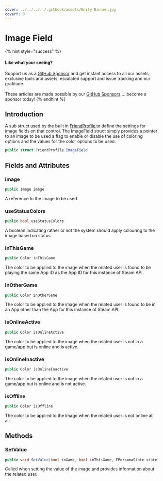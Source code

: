```yaml
---
cover: ../../../../.gitbook/assets/Unity Banner.jpg
coverY: 0
---
```


# Image Field

{% hint style="success" %}
#### Like what your seeing?

Support us as a [GitHub Sponsor](../../../../become-a-sponsor/) and get instant access to all our assets, exclusive tools and assets, escalated support and issue tracking and our gratitude.\
\
These articles are made possible by our [GitHub Sponsors](../../../../become-a-sponsor/) ... become a sponsor today!
{% endhint %}

## &#x20;Introduction

A sub struct used by the built in [FriendProfile ](./)to define the settings for image fields on that control. The ImageField struct simply provides a pointer to an image to be used a flag to enable or disable the use of coloring options and the values for the color options to be used.

```csharp
public struct FriendProfile.ImageField
```

## Fields and Attributes

### image

```csharp
public Image image
```

A reference to the image to be used

### useStatusColors

```csharp
public bool useStatusColors
```

A boolean indicating rather or not the system should apply colouring to the image based on status.

### inThisGame

```csharp
public Color inThisGame
```

The color to be applied to the image when the related user is found to be playing the same App ID as the App ID for this instance of Steam API.

### inOtherGame

```csharp
public Color inOtherGame
```

The color to be applied to the image when the related user is found to be in an App other than the App for this instance of Steam API.

### isOnlineActive

```csharp
public Color isOnlineActive
```

The color to be applied to the image when the related user is not in a game/app but is online and is active.

### isOnlineInactive

```csharp
public Color isOnlineInactive
```

The color to be applied to the image when the related user is not in a game/app but is online and is not active.

### isOffline

```csharp
public Color isOffline
```

The color to be applied to the image when the related user is not online at all.

## Methods

### SetValue

```csharp
public void SetValue(bool inGame, bool inThisGame, EPersonaState state)
```

Called when setting the value of the image and provides information about the related user.
